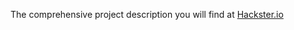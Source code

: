 The comprehensive project description you will find at [Hackster.io](https://www.hackster.io/myslide/speak2me)
